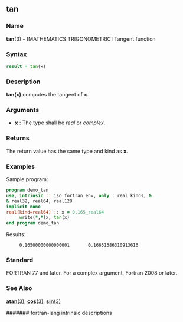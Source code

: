 ## tan
### __Name__

__tan__(3) - \[MATHEMATICS:TRIGONOMETRIC\] Tangent function


### __Syntax__
```fortran
result = tan(x)
```
### __Description__

__tan(x)__ computes the tangent of __x__.

### __Arguments__

  - __x__
    : The type shall be _real_ or _complex_.

### __Returns__

The return value has the same type and kind as __x__.

### __Examples__

Sample program:

```fortran
program demo_tan
use, intrinsic :: iso_fortran_env, only : real_kinds, &
& real32, real64, real128
implicit none
real(kind=real64) :: x = 0.165_real64
     write(*,*)x, tan(x)
end program demo_tan
```
  Results:
```text
     0.16500000000000001       0.16651386310913616     
```
### __Standard__

FORTRAN 77 and later. For a complex argument, Fortran 2008 or later.

### __See Also__

[__atan__(3)](ATAN),
[__cos__(3)](COS),
[__sin__(3)](SIN)

####### fortran-lang intrinsic descriptions
